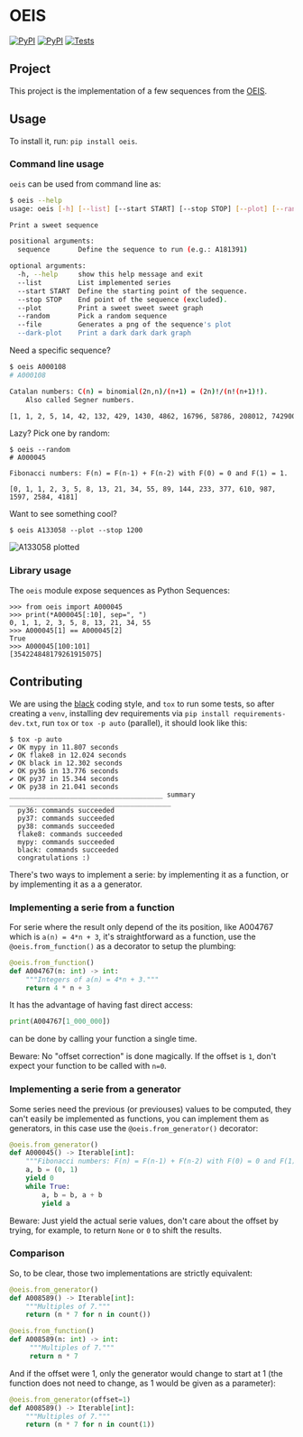 # OEIS


[![PyPI](https://img.shields.io/pypi/v/oeis.svg)](https://pypi.org/project/oeis/)
[![PyPI](https://img.shields.io/pypi/l/oeis.svg)](https://github.com/JulienPalard/oeis/blob/master/LICENSE)
[![Tests](https://github.com/JulienPalard/oeis/workflows/Tests/badge.svg)](https://github.com/JulienPalard/oeis/actions?query=workflow%3ATests)

## Project

This project is the implementation of a few sequences from the [OEIS](https://oeis.org).


## Usage

To install it, run: `pip install oeis`.


### Command line usage

`oeis` can be used from command line as:

```bash
$ oeis --help
usage: oeis [-h] [--list] [--start START] [--stop STOP] [--plot] [--random] [--file] [--dark-plot] [sequence]

Print a sweet sequence

positional arguments:
  sequence       Define the sequence to run (e.g.: A181391)

optional arguments:
  -h, --help     show this help message and exit
  --list         List implemented series
  --start START  Define the starting point of the sequence.
  --stop STOP    End point of the sequence (excluded).
  --plot         Print a sweet sweet sweet graph
  --random       Pick a random sequence
  --file         Generates a png of the sequence's plot
  --dark-plot    Print a dark dark dark graph
```

Need a specific sequence?

```bash
$ oeis A000108
# A000108

Catalan numbers: C(n) = binomial(2n,n)/(n+1) = (2n)!/(n!(n+1)!).
    Also called Segner numbers.

[1, 1, 2, 5, 14, 42, 132, 429, 1430, 4862, 16796, 58786, 208012, 742900, 2674440, 9694845, 35357670, 129644790, 477638700, 1767263190]
```

Lazy? Pick one by random:

```
$ oeis --random
# A000045

Fibonacci numbers: F(n) = F(n-1) + F(n-2) with F(0) = 0 and F(1) = 1.

[0, 1, 1, 2, 3, 5, 8, 13, 21, 34, 55, 89, 144, 233, 377, 610, 987, 1597, 2584, 4181]
```

Want to see something cool?

```
$ oeis A133058 --plot --stop 1200
```

![A133058 plotted](https://mdk.fr/A133058.png)


### Library usage

The `oeis` module expose sequences as Python Sequences:

```python3
>>> from oeis import A000045
>>> print(*A000045[:10], sep=", ")
0, 1, 1, 2, 3, 5, 8, 13, 21, 34, 55
>>> A000045[1] == A000045[2]
True
>>> A000045[100:101]
[354224848179261915075]
```


## Contributing

We are using the [black](https://github.com/psf/black) coding style,
and `tox` to run some tests, so after creating a `venv`, installing
dev requirements via `pip install requirements-dev.txt`, run `tox` or
`tox -p auto` (parallel), it should look like this:

```
$ tox -p auto
✔ OK mypy in 11.807 seconds
✔ OK flake8 in 12.024 seconds
✔ OK black in 12.302 seconds
✔ OK py36 in 13.776 seconds
✔ OK py37 in 15.344 seconds
✔ OK py38 in 21.041 seconds
______________________________________ summary ________________________________________
  py36: commands succeeded
  py37: commands succeeded
  py38: commands succeeded
  flake8: commands succeeded
  mypy: commands succeeded
  black: commands succeeded
  congratulations :)
```

There's two ways to implement a serie: by implementing it as a
function, or by implementing it as a a generator.


### Implementing a serie from a function

For serie where the result only depend of the its position, like
A004767 which is `a(n) = 4*n + 3`, it's straightforward as a function,
use the `@oeis.from_function()` as a decorator to setup the plumbing:

```python
@oeis.from_function()
def A004767(n: int) -> int:
    """Integers of a(n) = 4*n + 3."""
    return 4 * n + 3
```

It has the advantage of having fast direct access:

```python
print(A004767[1_000_000])
```

can be done by calling your function a single time.

Beware: No "offset correction" is done magically. If the offset is `1`,
don't expect your function to be called with `n=0`.


### Implementing a serie from a generator

Some series need the previous (or previouses) values to be computed,
they can't easily be implemented as functions, you can implement them
as generators, in this case use the `@oeis.from_generator()`
decorator:

```python
@oeis.from_generator()
def A000045() -> Iterable[int]:
    """Fibonacci numbers: F(n) = F(n-1) + F(n-2) with F(0) = 0 and F(1) = 1."""
    a, b = (0, 1)
    yield 0
    while True:
        a, b = b, a + b
        yield a
```

Beware: Just yield the actual serie values, don't care about the
offset by trying, for example, to return `None` or `0` to shift the
results.


### Comparison

So, to be clear, those two implementations are strictly equivalent:

```python
@oeis.from_generator()
def A008589() -> Iterable[int]:
    """Multiples of 7."""
    return (n * 7 for n in count())
```

```python
@oeis.from_function()
def A008589(n: int) -> int:
     """Multiples of 7."""
     return n * 7
```

And if the offset were 1, only the generator would change to start at
1 (the function does not need to change, as 1 would be given as a
parameter):

```python
@oeis.from_generator(offset=1)
def A008589() -> Iterable[int]:
    """Multiples of 7."""
    return (n * 7 for n in count(1))
```

